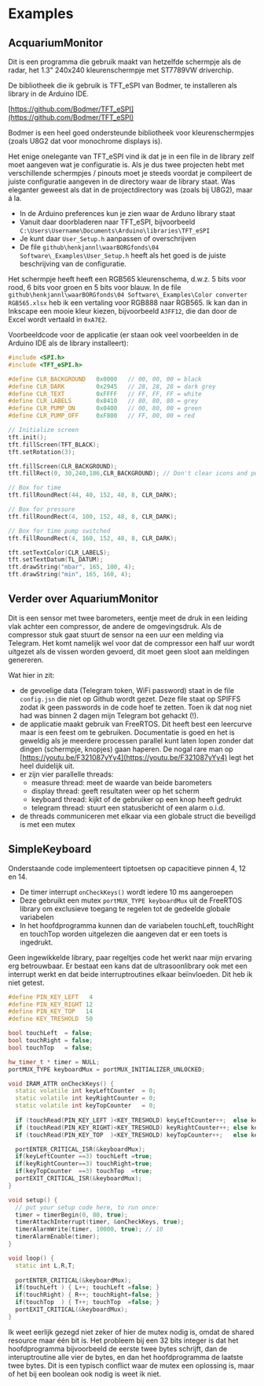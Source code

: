 # Examples

## AcquariumMonitor
Dit is een programma die gebruik maakt van hetzelfde schermpje als de radar, het 1.3" 240x240 kleurenschermpje met ST7789VW driverchip.

De bibliotheek die ik gebruik is TFT_eSPI van Bodmer, te installeren als library in de Arduino IDE.

[https://github.com/Bodmer/TFT_eSPI](https://github.com/Bodmer/TFT_eSPI)

Bodmer is een heel goed ondersteunde bibliotheek voor kleurenschermpjes (zoals U8G2 dat voor monochrome displays is).

Het enige onelegante van TFT_eSPI vind ik dat je in een file in de library zelf moet aangeven wat je configuratie is. Als je dus twee projecten hebt met verschillende schermpjes / pinouts moet je steeds voordat je compileert de juiste configuratie aangeven in de directory waar de library staat. Was eleganter geweest als dat in de projectdirectory was (zoals bij U8G2), maar á la.

* In de Arduino preferences kun je zien waar de Arduno library staat
* Vanuit daar doorbladeren naar TFT_eSPI, bijvoorbeeld `C:\Users\Username\Documents\Arduino\libraries\TFT_eSPI`
* Je kunt daar `User_Setup.h` aanpassen of overschrijven
* De file `github\henkjannl\waarBORGfonds\04 Software\_Examples\User_Setup.h` heeft als het goed is de juiste beschrijving van de configuratie.

Het schermpje heeft heeft een RGB565 kleurenschema, d.w.z. 5 bits voor rood, 6 bits voor groen en 5 bits voor blauw. In de file  `github\henkjannl\waarBORGfonds\04 Software\_Examples\Color converter RGB565.xlsx` heb ik een vertaling voor RGB888 naar RGB565. Ik kan dan in Inkscape een mooie kleur kiezen, bijvoorbeeld `A3FF12`, die dan door de Excel wordt vertaald in `0xA7E2`.

Voorbeeldcode voor de applicatie (er staan ook veel voorbeelden in de Arduino IDE als de library installeert):

```c++
#include <SPI.h>
#include <TFT_eSPI.h>  

#define CLR_BACKGROUND   0x0000   // 00, 00, 00 = black
#define CLR_DARK         0x2945   // 28, 28, 28 = dark grey
#define CLR_TEXT         0xFFFF   // FF, FF, FF = white
#define CLR_LABELS       0x8410   // 80, 80, 80 = grey
#define CLR_PUMP_ON      0x0400   // 00, 80, 00 = green
#define CLR_PUMP_OFF     0xF800   // FF, 00, 00 = red

// Initialize screen
tft.init();
tft.fillScreen(TFT_BLACK);
tft.setRotation(3);

tft.fillScreen(CLR_BACKGROUND);
tft.fillRect(0, 30,240,186,CLR_BACKGROUND); // Don't clear icons and pump bar

// Box for time
tft.fillRoundRect(44, 40, 152, 48, 8, CLR_DARK);

// Box for pressure
tft.fillRoundRect(4, 100, 152, 48, 8, CLR_DARK);

// Box for time pump switched
tft.fillRoundRect(4, 160, 152, 48, 8, CLR_DARK);

tft.setTextColor(CLR_LABELS);
tft.setTextDatum(TL_DATUM);
tft.drawString("mbar", 165, 100, 4);
tft.drawString("min", 165, 160, 4);
```

## Verder over AquariumMonitor

Dit is een sensor met twee barometers, eentje meet de druk in een leiding vlak achter een compressor, de andere de omgevingsdruk. Als de compressor stuk gaat stuurt de sensor na een uur een melding via Telegram. Het komt namelijk wel voor dat de compressor een half uur wordt uitgezet als de vissen worden gevoerd, dit moet geen sloot aan meldingen genereren.

Wat hier in zit:
* de gevoelige data (Telegram token, WiFi password) staat in de file `config.jsn` die niet op Github wordt gezet. Deze file staat op SPIFFS zodat ik geen passwords in de code hoef te zetten. Toen ik dat nog niet had was binnen 2 dagen mijn Telegram bot gehackt (!).
* de applicatie maakt gebruik van FreeRTOS. Dit heeft best een leercurve maar is een feest om te gebruiken. Documentatie is goed en het is geweldig als je meerdere processen parallel kunt laten lopen zonder dat dingen (schermpje, knopjes) gaan haperen. De nogal rare man op [https://youtu.be/F321087yYy4](https://youtu.be/F321087yYy4) legt het heel duidelijk uit.
*  er zijn vier parallelle threads:
    - measure thread: meet de waarde van beide barometers
    - display thread: geeft resultaten weer op het scherm
    - keyboard thread: kijkt of de gebruiker op een knop heeft gedrukt
    - telegram thread: stuurt een statusbericht of een alarm o.i.d.
* de threads communiceren met elkaar via een globale struct die beveiligd is met een mutex

## SimpleKeyboard
Onderstaande code implementeert tiptoetsen op capacitieve pinnen 4, 12 en 14. 
* De timer interrupt `onCheckKeys()` wordt iedere 10 ms aangeroepen
* Deze gebruikt een mutex `portMUX_TYPE keyboardMux` uit de FreeRTOS library om exclusieve toegang te regelen tot de gedeelde globale variabelen
* In het hoofdprogramma kunnen dan de variabelen touchLeft, touchRight en touchTop worden uitgelezen die aangeven dat er een toets is ingedrukt.

Geen ingewikkelde library, paar regeltjes code het werkt naar mijn ervaring erg betrouwbaar. 
Er bestaat een kans dat de ultrasoonlibrary ook met een interrupt werkt en dat beide interruptroutines elkaar beïnvloeden. Dit heb ik niet getest.

```c++
#define PIN_KEY_LEFT   4
#define PIN_KEY_RIGHT 12
#define PIN_KEY_TOP   14
#define KEY_TRESHOLD  50

bool touchLeft  = false;
bool touchRight = false;
bool touchTop   = false;

hw_timer_t * timer = NULL;
portMUX_TYPE keyboardMux = portMUX_INITIALIZER_UNLOCKED;

void IRAM_ATTR onCheckKeys() {
  static volatile int keyLeftCounter  = 0;
  static volatile int keyRightCounter = 0;
  static volatile int keyTopCounter   = 0;
  
  if (touchRead(PIN_KEY_LEFT )<KEY_TRESHOLD) keyLeftCounter++;  else keyLeftCounter =0; 
  if (touchRead(PIN_KEY_RIGHT)<KEY_TRESHOLD) keyRightCounter++; else keyRightCounter=0; 
  if (touchRead(PIN_KEY_TOP  )<KEY_TRESHOLD) keyTopCounter++;   else keyTopCounter  =0; 

  portENTER_CRITICAL_ISR(&keyboardMux);
  if(keyLeftCounter ==3) touchLeft =true;
  if(keyRightCounter==3) touchRight=true;
  if(keyTopCounter  ==3) touchTop  =true;
  portEXIT_CRITICAL_ISR(&keyboardMux); 
}

void setup() {
  // put your setup code here, to run once:
  timer = timerBegin(0, 80, true);
  timerAttachInterrupt(timer, &onCheckKeys, true);
  timerAlarmWrite(timer, 10000, true); // 10
  timerAlarmEnable(timer);
}

void loop() {
  static int L,R,T;
  
  portENTER_CRITICAL(&keyboardMux);
  if(touchLeft ) { L++; touchLeft =false; }
  if(touchRight) { R++; touchRight=false; }
  if(touchTop  ) { T++; touchTop  =false; }
  portEXIT_CRITICAL(&keyboardMux);
}
```

Ik weet eerlijk gezegd niet zeker of hier de mutex nodig is, omdat de shared resource maar één bit is. Het probleem bij een 32 bits integer is dat het hoofdprogramma bijvoorbeeld de eerste twee bytes schrijft, dan de interuptroutine alle vier de bytes, en dan het hoofdprogramma de laatste twee bytes. Dit is een typisch conflict waar de mutex een oplossing is, maar of het bij een boolean ook nodig is weet ik niet.

